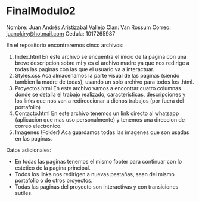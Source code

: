 # FinalModulo2

Nombre: Juan Andrés Aristizabal Vallejo
Clan: Van Rossum
Correo: juanokiry@hotmail.com
Cedula: 1017265987

En el repositorio encontraremos cinco archivos:
  1. Index.html
     En este archivo se encuentra el inicio de la pagina con una breve descripcion sobre mi y es el archivo madre
     ya que nos redirige a todas las paginas con las que el usuario va a interactuar.
  2. Styles.css
     Aca almacenamos la parte visual de las paginas (siendo tambien la madre de todas), usando un solo archivo
     para todos los .html.
  3. Proyectos.html
     En este archivo vamos a encontrar cuatro columnas donde se detalla el trabajo realizado, caracteristicas,
     descripciones y los links que nos van a redireccionar a dichos trabajos (por fuera del portafolio)
  4. Contacto.html
     En este archivo tenemos un link directo al whatsapp (aplicacion que mas uso personalmente) y
     tenemos una direccion de correo electronico.
  5. Imagenes (Folder)
     Aca guardamos todas las imagenes que son usadas en las paginas.

Datos adicionales:

  - En todas las paginas tenemos el mismo footer para continuar con lo estetico de la pagina principal.
  - Todos los links nos redirigen a nuevas pestañas, sean del mismo portafolio o de otros proyectos.
  - Todas las paginas del proyecto son interactivas y con transiciones sutiles.
